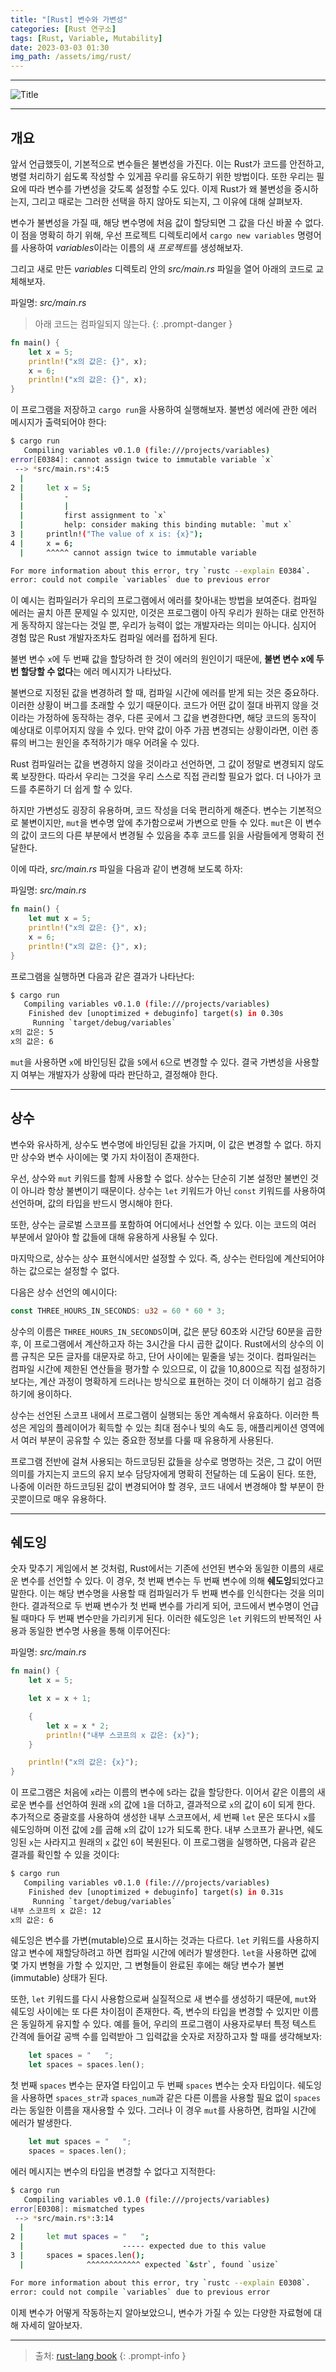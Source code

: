 ```yaml
---
title: "[Rust] 변수와 가변성"
categories: [Rust 연구소]
tags: [Rust, Variable, Mutability]
date: 2023-03-03 01:30
img_path: /assets/img/rust/
---
```


---

![Title](rust_title.png)

---

## **개요**

앞서 언급했듯이, 기본적으로 변수들은 불변성을 가진다. 이는 Rust가 코드를 안전하고, 병렬 처리하기 쉽도록 작성할 수 있게끔 우리를 유도하기 위한 방법이다. 또한 우리는 필요에 따라 변수를 가변성을 갖도록 설정할 수도 있다. 이제 Rust가 왜 불변성을 중시하는지, 그리고 때로는 그러한 선택을 하지 않아도 되는지, 그 이유에 대해 살펴보자.

변수가 불변성을 가질 때, 해당 변수명에 처음 값이 할당되면 그 값을 다신 바꿀 수 없다. 이 점을 명확히 하기 위해, 우선 프로젝트 디렉토리에서 `cargo new variables` 명령어를 사용하여 *variables*이라는 이름의 새 *프로젝트*를 생성해보자.

그리고 새로 만든 *variables* 디렉토리 안의 *src/main.rs* 파일을 열어 아래의 코드로 교체해보자.

파일명: *src/main.rs*

> 아래 코드는 컴파일되지 않는다.
{: .prompt-danger }

```rs
fn main() {
    let x = 5;
    println!("x의 값은: {}", x);
    x = 6;
    println!("x의 값은: {}", x);
}
```

이 프로그램을 저장하고 `cargo run`을 사용하여 실행해보자. 불변성 에러에 관한 에러 메시지가 출력되어야 한다:

```bash
$ cargo run
   Compiling variables v0.1.0 (file:///projects/variables)
error[E0384]: cannot assign twice to immutable variable `x`
 --> *src/main.rs*:4:5
  |
2 |     let x = 5;
  |         -
  |         |
  |         first assignment to `x`
  |         help: consider making this binding mutable: `mut x`
3 |     println!("The value of x is: {x}");
4 |     x = 6;
  |     ^^^^^ cannot assign twice to immutable variable

For more information about this error, try `rustc --explain E0384`.
error: could not compile `variables` due to previous error
```

이 예시는 컴파일러가 우리의 프로그램에서 에러를 찾아내는 방법을 보여준다. 컴파일 에러는 골치 아픈 문제일 수 있지만, 이것은 프로그램이 아직 우리가 원하는 대로 안전하게 동작하지 않는다는 것일 뿐, 우리가 능력이 없는 개발자라는 의미는 아니다. 심지어 경험 많은 Rust 개발자조차도 컴파일 에러를 접하게 된다.

불변 변수 `x`에 두 번째 값을 할당하려 한 것이 에러의 원인이기 때문에, **불변 변수 x에 두 번 할당할 수 없다**는 에러 메시지가 나타났다.

불변으로 지정된 값을 변경하려 할 때, 컴파일 시간에 에러를 받게 되는 것은 중요하다. 이러한 상황이 버그를 초래할 수 있기 때문이다. 코드가 어떤 값이 절대 바뀌지 않을 것이라는 가정하에 동작하는 경우, 다른 곳에서 그 값을 변경한다면, 해당 코드의 동작이 예상대로 이루어지지 않을 수 있다. 만약 값이 아주 가끔 변경되는 상황이라면, 이런 종류의 버그는 원인을 추적하기가 매우 어려울 수 있다.

Rust 컴파일러는 값을 변경하지 않을 것이라고 선언하면, 그 값이 정말로 변경되지 않도록 보장한다. 따라서 우리는 그것을 우리 스스로 직접 관리할 필요가 없다. 더 나아가 코드를 추론하기 더 쉽게 할 수 있다.

하지만 가변성도 굉장히 유용하며, 코드 작성을 더욱 편리하게 해준다. 변수는 기본적으로 불변이지만, `mut`을 변수명 앞에 추가함으로써 가변으로 만들 수 있다. `mut`은 이 변수의 값이 코드의 다른 부분에서 변경될 수 있음을 추후 코드를 읽을 사람들에게 명확히 전달한다.

이에 따라, *src/main.rs* 파일을 다음과 같이 변경해 보도록 하자:

파일명: *src/main.rs*

```rs
fn main() {
    let mut x = 5;
    println!("x의 값은: {}", x);
    x = 6;
    println!("x의 값은: {}", x);
}
```

프로그램을 실행하면 다음과 같은 결과가 나타난다:

```bash
$ cargo run
   Compiling variables v0.1.0 (file:///projects/variables)
    Finished dev [unoptimized + debuginfo] target(s) in 0.30s
     Running `target/debug/variables`
x의 값은: 5
x의 값은: 6
```

`mut`을 사용하면 `x`에 바인딩된 값을 `5`에서 `6`으로 변경할 수 있다. 결국 가변성을 사용할지 여부는 개발자가 상황에 따라 판단하고, 결정해야 한다.

---

## **상수**

변수와 유사하게, 상수도 변수명에 바인딩된 값을 가지며, 이 값은 변경할 수 없다. 하지만 상수와 변수 사이에는 몇 가지 차이점이 존재한다.

우선, 상수와 `mut` 키워드를 함께 사용할 수 없다. 상수는 단순히 기본 설정만 불변인 것이 아니라 항상 불변이기 때문이다. 상수는 `let` 키워드가 아닌 `const` 키워드를 사용하여 선언하며, 값의 타입을 반드시 명시해야 한다.

또한, 상수는 글로벌 스코프를 포함하여 어디에서나 선언할 수 있다. 이는 코드의 여러 부분에서 알아야 할 값들에 대해 유용하게 사용될 수 있다.

마지막으로, 상수는 상수 표현식에서만 설정할 수 있다. 즉, 상수는 런타임에 계산되어야 하는 값으로는 설정할 수 없다.

다음은 상수 선언의 예시이다:

```rs
const THREE_HOURS_IN_SECONDS: u32 = 60 * 60 * 3;
```

상수의 이름은 `THREE_HOURS_IN_SECONDS`이며, 값은 분당 60초와 시간당 60분을 곱한 후, 이 프로그램에서 계산하고자 하는 3시간을 다시 곱한 값이다. Rust에서의 상수의 이름 규칙은 모든 글자를 대문자로 하고, 단어 사이에는 밑줄을 넣는 것이다. 컴파일러는 컴파일 시간에 제한된 연산들을 평가할 수 있으므로, 이 값을 10,800으로 직접 설정하기보다는, 계산 과정이 명확하게 드러나는 방식으로 표현하는 것이 더 이해하기 쉽고 검증하기에 용이하다.

상수는 선언된 스코프 내에서 프로그램이 실행되는 동안 계속해서 유효하다. 이러한 특성은 게임의 플레이어가 획득할 수 있는 최대 점수나 빛의 속도 등, 애플리케이션 영역에서 여러 부분이 공유할 수 있는 중요한 정보를 다룰 때 유용하게 사용된다.

프로그램 전반에 걸쳐 사용되는 하드코딩된 값들을 상수로 명명하는 것은, 그 값이 어떤 의미를 가지는지 코드의 유지 보수 담당자에게 명확히 전달하는 데 도움이 된다. 또한, 나중에 이러한 하드코딩된 값이 변경되어야 할 경우, 코드 내에서 변경해야 할 부분이 한 곳뿐이므로 매우 유용하다.

---

## **쉐도잉**

숫자 맞추기 게임에서 본 것처럼, Rust에서는 기존에 선언된 변수와 동일한 이름의 새로운 변수를 선언할 수 있다. 이 경우, 첫 번째 변수는 두 번째 변수에 의해 **쉐도잉**되었다고 말한다. 이는 해당 변수명을 사용할 때 컴파일러가 두 번째 변수를 인식한다는 것을 의미한다. 결과적으로 두 번째 변수가 첫 번째 변수를 가리게 되어, 코드에서 변수명이 언급될 때마다 두 번째 변수만을 가리키게 된다. 이러한 쉐도잉은 `let` 키워드의 반복적인 사용과 동일한 변수명 사용을 통해 이루어진다:

파일명: *src/main.rs*

```rs
fn main() {
    let x = 5;

    let x = x + 1;

    {
        let x = x * 2;
        println!("내부 스코프의 x 값은: {x}");
    }

    println!("x의 값은: {x}");
}
```

이 프로그램은 처음에 `x`라는 이름의 변수에 `5`라는 값을 할당한다. 이어서 같은 이름의 새로운 변수를 선언하여 원래 `x`의 값에 `1`을 더하고, 결과적으로 `x`의 값이 `6`이 되게 한다. 추가적으로 중괄호를 사용하여 생성한 내부 스코프에서, 세 번째 `let` 문은 또다시 `x`를 쉐도잉하며 이전 값에 `2`를 곱해 `x`의 값이 `12`가 되도록 한다. 내부 스코프가 끝나면, 쉐도잉된 `x`는 사라지고 원래의 `x` 값인 `6`이 복원된다. 이 프로그램을 실행하면, 다음과 같은 결과를 확인할 수 있을 것이다:

```bash
$ cargo run
   Compiling variables v0.1.0 (file:///projects/variables)
    Finished dev [unoptimized + debuginfo] target(s) in 0.31s
     Running `target/debug/variables`
내부 스코프의 x 값은: 12
x의 값은: 6
```

쉐도잉은 변수를 가변(mutable)으로 표시하는 것과는 다르다. `let` 키워드를 사용하지 않고 변수에 재할당하려고 하면 컴파일 시간에 에러가 발생한다. `let`을 사용하면 값에 몇 가지 변형을 가할 수 있지만, 그 변형들이 완료된 후에는 해당 변수가 불변(immutable) 상태가 된다.

또한, `let` 키워드를 다시 사용함으로써 실질적으로 새 변수를 생성하기 때문에, `mut`와 쉐도잉 사이에는 또 다른 차이점이 존재한다. 즉, 변수의 타입을 변경할 수 있지만 이름은 동일하게 유지할 수 있다. 예를 들어, 우리의 프로그램이 사용자로부터 특정 텍스트 간격에 들어갈 공백 수를 입력받아 그 입력값을 숫자로 저장하고자 할 때를 생각해보자:

```rs
    let spaces = "   ";
    let spaces = spaces.len();
```

첫 번째 `spaces` 변수는 문자열 타입이고 두 번째 `spaces` 변수는 숫자 타입이다. 쉐도잉을 사용하면 `spaces_str`과 `spaces_num`과 같은 다른 이름을 사용할 필요 없이 `spaces`라는 동일한 이름을 재사용할 수 있다. 그러나 이 경우 `mut`를 사용하면, 컴파일 시간에 에러가 발생한다.

```rs
    let mut spaces = "   ";
    spaces = spaces.len();
```

에러 메시지는 변수의 타입을 변경할 수 없다고 지적한다:

```bash
$ cargo run
   Compiling variables v0.1.0 (file:///projects/variables)
error[E0308]: mismatched types
 --> *src/main.rs*:3:14
  |
2 |     let mut spaces = "   ";
  |                      ----- expected due to this value
3 |     spaces = spaces.len();
  |              ^^^^^^^^^^^^ expected `&str`, found `usize`

For more information about this error, try `rustc --explain E0308`.
error: could not compile `variables` due to previous error
```

이제 변수가 어떻게 작동하는지 알아보았으니, 변수가 가질 수 있는 다양한 자료형에 대해 자세히 알아보자.

---

> 출처: [rust-lang book](https://doc.rust-lang.org/book/ch03-01-variables-and-mutability.html)
{: .prompt-info }

